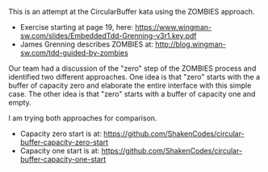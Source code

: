 This is an attempt at the CircularBuffer kata using the ZOMBIES approach.
* Exercise starting at page 19, here: https://www.wingman-sw.com/slides/EmbeddedTdd-Grenning-v3r1.key.pdf
* James Grenning describes ZOMBIES at: http://blog.wingman-sw.com/tdd-guided-by-zombies

Our team had a discussion of the "zero" step of the ZOMBIES process and identified two different approaches.
One idea is that "zero" starts with the a buffer of capacity zero and elaborate the entire interface with this simple case.
The other idea is that "zero" starts with a buffer of capacity one and empty.

I am trying both approaches for comparison.
* Capacity zero start is at: https://github.com/ShakenCodes/circular-buffer-capacity-zero-start
* Capacity one start is at: https://github.com/ShakenCodes/circular-buffer-capacity-one-start
